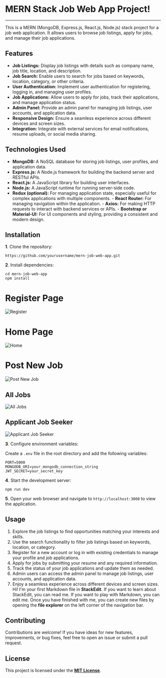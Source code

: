 #  MERN Stack Job Web App Project! 
***
This is a MERN (MongoDB, Express.js, React.js, Node.js) stack project for a job web application. It allows users to browse job listings, apply for jobs, and manage their job applications. 
## Features
-  **Job Listings:** Display job listings with details such as company name, job title, location, and description. 
-  **Job Search:** Enable users to search for jobs based on keywords, location, category, or other criteria.
-    **User Authentication:** Implement user authentication for registering, logging in, and managing user profiles.
-  **Job Applications:** Allow users to apply for jobs, track their applications, and manage application status. 
-  **Admin Panel:** Provide an admin panel for managing job listings, user accounts, and application data.
 -  **Responsive Design:** Ensure a seamless experience across different devices and screen sizes. 
 -  **Integration:** Integrate with external services for email notifications, resume uploads, or social media sharing.
 
 ## Technologies Used  
 -  **MongoDB:**  A NoSQL database for storing job listings, user profiles, and application data.
  -  **Express.js:** A Node.js framework for building the backend server and RESTful APIs.
  -  **React.js:** A JavaScript library for building user interfaces. 
  -  **Node.js:** A JavaScript runtime for running server-side code.
   -  **Redux (optional):** For managing application state, especially useful for complex applications with multiple components.
    -  **React Router:** For managing navigation within the application.
    -  **Axios:** For making HTTP requests to interact with backend services or APIs.
    -  **Bootstrap or Material-UI:** For UI components and styling, providing a consistent and modern design.

## Installation 

 **1**. Clone the repository: 
```
https://github.com/yourusername/mern-job-web-app.git 
```
**2**.  Install dependencies:

```
cd mern-job-web-app
npm install
```
# **Register Page**
![Register](https://github.com/ravi-143kiran/Mern-Job-Web-App/assets/119074585/09eb9835-189f-41f1-999c-097490744220)

# **Home Page**
![Home](https://github.com/ravi-143kiran/Mern-Job-Web-App/assets/119074585/b5089f66-ae92-4228-bd0b-27622bfef7ba)

# **Post New Job**
![Post New Job](https://github.com/ravi-143kiran/Mern-Job-Web-App/assets/119074585/89ac4491-c00f-4541-9c02-20507abe1fe1)

## **All Jobs**
![All Jobs](https://github.com/ravi-143kiran/Mern-Job-Web-App/assets/119074585/3dbdb453-b1d7-44dc-87a7-ab1db42c89b9)

 ## **Applicant Job Seeker**
![Applicant Job Seeker](https://github.com/ravi-143kiran/Mern-Job-Web-App/assets/119074585/726663f9-a428-4bb9-9fd2-9e9270016d5a)

**3**.  Configure environment variables:

Create a `.env` file in the root directory and add the following variables:
```
PORT=5000
MONGODB_URI=your_mongodb_connection_string
JWT_SECRET=your_secret_key
```
**4**.  Start the development server:
```
npm run dev
```
**5**.  Open your web browser and navigate to `http://localhost:3000` to view the application.

## Usage
1.  Explore the job listings to find opportunities matching your interests and skills.
2.  Use the search functionality to filter job listings based on keywords, location, or category.
3.  Register for a new account or log in with existing credentials to manage your profile and job applications.
4.  Apply for jobs by submitting your resume and any required information.
5.  Track the status of your job applications and update them as needed.
6.  Admin users can access the admin panel to manage job listings, user accounts, and application data.
7.  Enjoy a seamless experience across different devices and screen sizes.
Hi! I'm your first Markdown file in **StackEdit**. If you want to learn about StackEdit, you can read me. If you want to play with Markdown, you can edit me. Once you have finished with me, you can create new files by opening the **file explorer** on the left corner of the navigation bar.

## Contributing
Contributions are welcome! If you have ideas for new features, improvements, or bug fixes, feel free to open an issue or submit a pull request.

## License
This project is licensed under the **[MIT License](https://opensource.org/license/mit/ "Optional Title")**.
